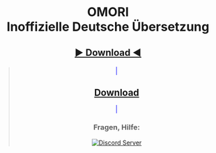 # <p align="center">OMORI<br>Inoffizielle Deutsche Übersetzung</p>

## <p align="center">**[▶ Download ◀](https://github.com/FunctionDJ/omori-german/releases/latest)**</p>

<blockquote align="center">
  <a href="https://github.com/FunctionDJ/omori-german/releases/latest" style="border: 1px solid blue">
    <h2>
      <strong>
        Download
      </strong>
    </h2>
  </a>

  <br/>
  <h3>Fragen, Hilfe:</h3>
  <a href="https://discord.gg/nYpzUDj2Bw">
    <img
      alt="Discord Server"
      src="https://img.shields.io/discord/809914944870023168?style=for-the-badge&logo=discord&label=Discord%20-%20Chatte%20mit%20uns!&labelColor=990099&color=009999"
    />
  </a>
</blockquote>